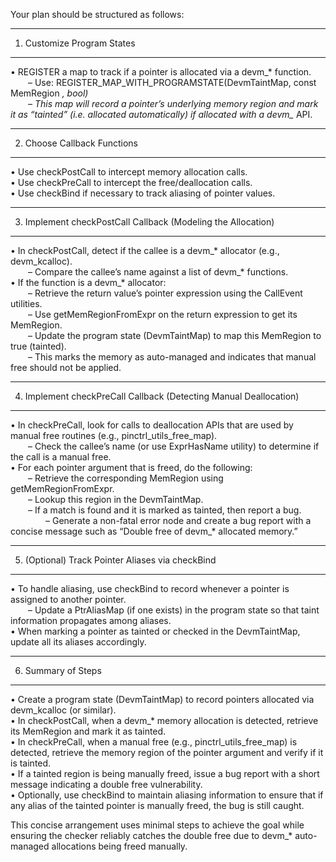 Your plan should be structured as follows:

--------------------------------------------------
1. Customize Program States  
--------------------------------------------------
• REGISTER a map to track if a pointer is allocated via a devm_* function.  
  – Use: REGISTER_MAP_WITH_PROGRAMSTATE(DevmTaintMap, const MemRegion *, bool)  
  – This map will record a pointer’s underlying memory region and mark it as “tainted” (i.e. allocated automatically) if allocated with a devm_* API.

--------------------------------------------------
2. Choose Callback Functions  
--------------------------------------------------
• Use checkPostCall to intercept memory allocation calls.  
• Use checkPreCall to intercept the free/deallocation calls.  
• Use checkBind if necessary to track aliasing of pointer values.

--------------------------------------------------
3. Implement checkPostCall Callback (Modeling the Allocation)  
--------------------------------------------------
• In checkPostCall, detect if the callee is a devm_* allocator (e.g., devm_kcalloc).  
  – Compare the callee’s name against a list of devm_* functions.  
• If the function is a devm_* allocator:  
  – Retrieve the return value’s pointer expression using the CallEvent utilities.  
  – Use getMemRegionFromExpr on the return expression to get its MemRegion.  
  – Update the program state (DevmTaintMap) to map this MemRegion to true (tainted).  
  – This marks the memory as auto-managed and indicates that manual free should not be applied.

--------------------------------------------------
4. Implement checkPreCall Callback (Detecting Manual Deallocation)  
--------------------------------------------------
• In checkPreCall, look for calls to deallocation APIs that are used by manual free routines (e.g., pinctrl_utils_free_map).  
  – Check the callee’s name (or use ExprHasName utility) to determine if the call is a manual free.  
• For each pointer argument that is freed, do the following:  
  – Retrieve the corresponding MemRegion using getMemRegionFromExpr.  
  – Lookup this region in the DevmTaintMap.  
  – If a match is found and it is marked as tainted, then report a bug.  
    – Generate a non-fatal error node and create a bug report with a concise message such as “Double free of devm_* allocated memory.”

--------------------------------------------------
5. (Optional) Track Pointer Aliases via checkBind  
--------------------------------------------------
• To handle aliasing, use checkBind to record whenever a pointer is assigned to another pointer.  
  – Update a PtrAliasMap (if one exists) in the program state so that taint information propagates among aliases.  
• When marking a pointer as tainted or checked in the DevmTaintMap, update all its aliases accordingly.

--------------------------------------------------
6. Summary of Steps  
--------------------------------------------------
• Create a program state (DevmTaintMap) to record pointers allocated via devm_kcalloc (or similar).  
• In checkPostCall, when a devm_* memory allocation is detected, retrieve its MemRegion and mark it as tainted.  
• In checkPreCall, when a manual free (e.g., pinctrl_utils_free_map) is detected, retrieve the memory region of the pointer argument and verify if it is tainted.  
• If a tainted region is being manually freed, issue a bug report with a short message indicating a double free vulnerability.  
• Optionally, use checkBind to maintain aliasing information to ensure that if any alias of the tainted pointer is manually freed, the bug is still caught.

This concise arrangement uses minimal steps to achieve the goal while ensuring the checker reliably catches the double free due to devm_* auto-managed allocations being freed manually.